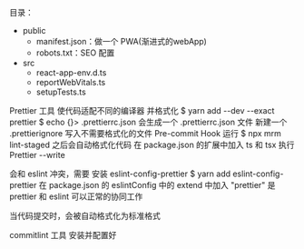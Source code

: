 目录：
- public
  - manifest.json：做一个 PWA(渐进式的webApp)
  - robots.txt：SEO 配置
- src
  - react-app-env.d.ts 
  - reportWebVitals.ts
  - setupTests.ts

Prettier 工具 使代码适配不同的编译器 并格式化
$ yarn add --dev --exact prettier
$ echo {}> .prettierrc.json 会生成一个 .prettierrc.json 文件
新建一个 .prettierignore 写入不需要格式化的文件
Pre-commit Hook
运行 $ npx mrm lint-staged 之后会自动格式化代码
在 package.json 的扩展中加入 ts 和 tsx 执行 Prettier --write

会和 eslint 冲突，需要 安装 eslint-config-prettier
$ yarn add eslint-config-prettier
在 package.json 的 eslintConfig 中的 extend 中加入 "prettier"
是 prettier 和 eslint 可以正常的协同工作

当代码提交时，会被自动格式化为标准格式

commitlint 工具 安装并配置好
